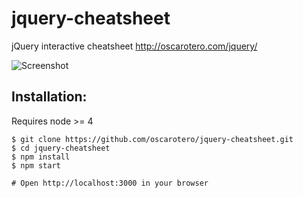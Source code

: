 jquery-cheatsheet
=================

jQuery interactive cheatsheet
http://oscarotero.com/jquery/

![Screenshot](https://github.com/oscarotero/jquery-cheatsheet/blob/master/screen-shot.png)


Installation:
-------------

Requires node >= 4

```
$ git clone https://github.com/oscarotero/jquery-cheatsheet.git
$ cd jquery-cheatsheet
$ npm install
$ npm start

# Open http://localhost:3000 in your browser
```
